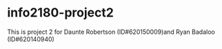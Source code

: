 # info2180-project2

This is project 2 for Daunte Robertson (ID#620150009)and Ryan Badaloo (ID#620140940)